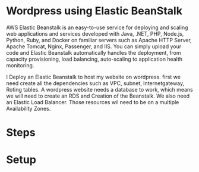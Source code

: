 # Wordpress using Elastic BeanStalk

AWS Elastic Beanstalk is an easy-to-use service for deploying and scaling web applications and services developed with Java, .NET, PHP, Node.js, Python, Ruby, and Docker on familiar servers such as Apache HTTP Server, Apache Tomcat, Nginx, Passenger, and IIS. You can simply upload your code and Elastic Beanstalk automatically handles the deployment, from capacity provisioning, load balancing, auto-scaling to application health monitoring.


  I Deploy an Elastic Beanstalk to host my website on wordpress. first we need create all the dependencies such as VPC, subnet, Internetgateway, Roting  tables. A wordpress website needs a database to work, which means we will need to create an RDS and Creation of the Beanstalk. We also need an Elastic Load Balancer. Those resources wil need to be on a multiple Availability Zones.
# Steps

# Setup